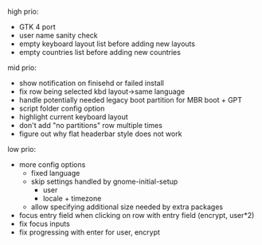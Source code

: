 high prio:

* GTK 4 port
* user name sanity check
* empty keyboard layout list before adding new layouts
* empty countries list before adding new countries

mid prio:

* show notification on finisehd or failed install
* fix row being selected kbd layout->same language
* handle potentially needed legacy boot partition for MBR boot + GPT
* script folder config option
* highlight current keyboard layout
* don't add "no partitions" row multiple times
* figure out why flat headerbar style does not work

low prio:

* more config options
    * fixed language
    * skip settings handled by gnome-initial-setup
      * user
      * locale + timezone
    * allow specifying additional size needed by extra packages
* focus entry field when clicking on row with entry field (encrypt, user*2)
* fix focus inputs
* fix progressing with enter for user, encrypt
